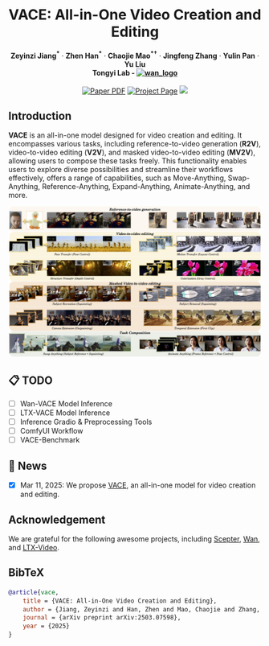 <p align="center">

<h1 align="center">VACE: All-in-One Video Creation and Editing</h1>
<p align="center">
    <strong>Zeyinzi Jiang<sup>*</sup></strong>
    ·
    <strong>Zhen Han<sup>*</sup></strong>
    ·
    <strong>Chaojie Mao<sup>*&dagger;</sup></strong>
    ·
    <strong>Jingfeng Zhang</strong>
    ·
    <strong>Yulin Pan</strong>
    ·
    <strong>Yu Liu</strong>
    <br>
    <b>Tongyi Lab - <a href="https://github.com/Wan-Video/Wan2.1"><img src='https://ali-vilab.github.io/VACE-Page/assets/logos/wan_logo.png' alt='wan_logo' style='vertical-align: bottom; height: 20px;'></a> </b>
    <br>
    <br>
        <a href="https://arxiv.org/abs/2503.07598"><img src='https://img.shields.io/badge/arXiv-VACE-red' alt='Paper PDF'></a>
        <a href="https://ali-vilab.github.io/VACE-Page/"><img src='https://img.shields.io/badge/Project_Page-VACE-green' alt='Project Page'></a>
        <a href=""><img src='https://img.shields.io/badge/Model-VACE-yellow'></a>
    <br>
</p>

## Introduction

<strong>VACE</strong> is an all-in-one model designed for video creation and editing. It encompasses various tasks, including reference-to-video generation (<strong>R2V</strong>), video-to-video editing (<strong>V2V</strong>), and masked video-to-video editing (<strong>MV2V</strong>), allowing users to compose these tasks freely. This functionality enables users to explore diverse possibilities and streamline their workflows effectively, offers a range of capabilities, such as Move-Anything, Swap-Anything, Reference-Anything, Expand-Anything, Animate-Anything, and more.

<img src='./assets/teaser.jpg'>


## 📋 TODO

- [ ] Wan-VACE Model Inference
- [ ] LTX-VACE Model Inference
- [ ] Inference Gradio & Preprocessing Tools
- [ ] ComfyUI Workflow
- [ ] VACE-Benchmark

## 🎉 News

- [x] Mar 11, 2025: We propose [VACE](https://ali-vilab.github.io/VACE-Page/), an all-in-one model for video creation and editing.

<!--
## 🛠️ Usage

### Installation
```angular2html

```

### Inference CIL
```angular2html

```

### Inference Gradio
```angular2html

```

### ComfyUI Workflow
```angular2html

```
-->

## Acknowledgement

We are grateful for the following awesome projects, including [Scepter](https://github.com/modelscope/scepter), [Wan](https://github.com/Wan-Video/Wan2.1), and [LTX-Video](https://github.com/Lightricks/LTX-Video).


## BibTeX

```bibtex
@article{vace,
    title = {VACE: All-in-One Video Creation and Editing},
    author = {Jiang, Zeyinzi and Han, Zhen and Mao, Chaojie and Zhang, Jingfeng and Pan, Yulin and Liu, Yu},
    journal = {arXiv preprint arXiv:2503.07598},
    year = {2025}
}